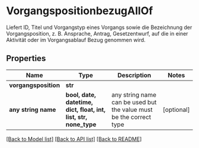 # VorgangspositionbezugAllOf

Liefert ID, Titel und Vorgangstyp eines Vorgangs sowie die Bezeichnung der Vorgangsposition, z. B. Ansprache, Antrag, Gesetzentwurf, auf die in einer Aktivität oder im Vorgangsablauf Bezug genommen wird.

## Properties
Name | Type | Description | Notes
------------ | ------------- | ------------- | -------------
**vorgangsposition** | **str** |  | 
**any string name** | **bool, date, datetime, dict, float, int, list, str, none_type** | any string name can be used but the value must be the correct type | [optional]

[[Back to Model list]](../README.md#documentation-for-models) [[Back to API list]](../README.md#documentation-for-api-endpoints) [[Back to README]](../README.md)


